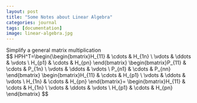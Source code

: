 ```yaml
---
layout: post
title: "Some Notes about Linear Algebra"
categories: journal
tags: [documentation]
image: linear-algebra.jpg
---
```

Simplify a general matrix multiplication  
$$
HPH^T=\begin{\begin{bmatrix}H_{11} & \cdots & H_{1n} \\ \vdots & \ddots & \vdots \\ H_{p1} & \cdots & H_{pn} \end{bmatrix}
\begin{bmatrix}P_{11} & \cdots & P_{1n} \\ \vdots & \ddots & \vdots \\ P_{n1} & \cdots & P_{nn} \end{bmatrix}
\begin{bmatrix}H_{11} & \cdots & H_{p1} \\ \vdots & \ddots & \vdots \\ H_{1n} & \cdots & H_{pn} \end{bmatrix}=
\begin{bmatrix}H_{11} & \cdots & H_{1n} \\ \vdots & \ddots & \vdots \\ H_{p1} & \cdots & H_{pn} \end{bmatrix}
$$
<!--stackedit_data:
eyJoaXN0b3J5IjpbLTE0MDYzOTcyNzQsLTE5MTA2NjMzODUsLT
M2MTkyNzI2NSwtNzc5NDE0NjczLDE1NzM4NTAxNjhdfQ==
-->